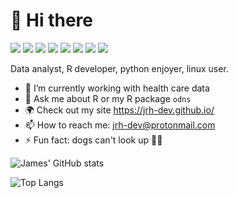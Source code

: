 # 👋 Hi there

![](https://img.shields.io/badge/-Linux-FCC624?logo=Linux&logoColor=white&style=flat)
![](https://img.shields.io/badge/-Pop!_OS-48B9C7?logo=Pop!_OS&logoColor=white&style=flat)
![](https://img.shields.io/badge/-R-276DC3?logo=R&logoColor=white&style=flat)
![](https://img.shields.io/badge/-Python-3776AB?logo=Python&logoColor=white&style=flat)
![](https://img.shields.io/badge/-PostgreSQL-4169E1?logo=PostgreSQL&logoColor=white&style=flat)
![](https://img.shields.io/badge/-vscode-007ACC?logo=Visual%20Studio%20Code&logoColor=white&style=flat)
![](https://img.shields.io/badge/-RStudio-007ACC?logo=RStudio&logoColor=white&style=flat)
[![](https://img.shields.io/badge/-Spotify-1DB954?logo=Spotify&logoColor=white&style=flat)](https://open.spotify.com/user/31xabugm27xkm377cjtip3e6dtsq)

Data analyst, R developer, python enjoyer, linux user.

- 🔭 I’m currently working with health care data
- 💬 Ask me about R or my R package `odns`
- 🌍 Check out my site <https://jrh-dev.github.io/>
- 📫 How to reach me: jrh-dev@protonmail.com
- ⚡ Fun fact: dogs can't look up :cricket_game::zombie:

![James' GitHub stats](https://github-readme-stats.vercel.app/api?username=jrh-dev&show_icons=true&theme=radical)

![Top Langs](https://github-readme-stats.vercel.app/api/top-langs/?username=jrh-dev&theme=radical)
